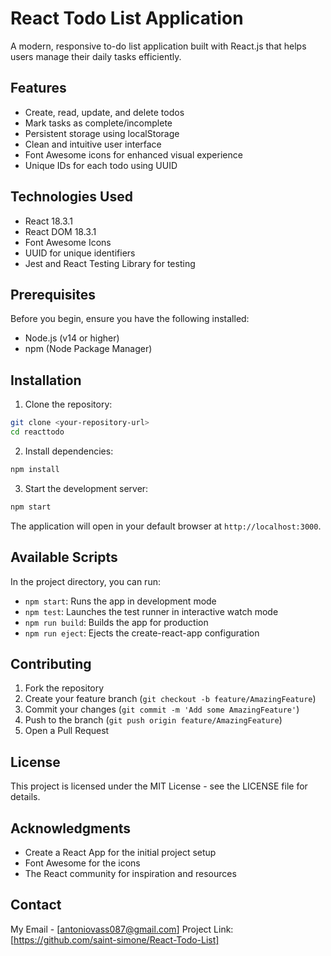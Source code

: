 # React Todo List Application

A modern, responsive to-do list application built with React.js that helps users manage their daily tasks efficiently.

## Features

- Create, read, update, and delete todos
- Mark tasks as complete/incomplete
- Persistent storage using localStorage
- Clean and intuitive user interface
- Font Awesome icons for enhanced visual experience
- Unique IDs for each todo using UUID

## Technologies Used

- React 18.3.1
- React DOM 18.3.1
- Font Awesome Icons
- UUID for unique identifiers
- Jest and React Testing Library for testing

## Prerequisites

Before you begin, ensure you have the following installed:
- Node.js (v14 or higher)
- npm (Node Package Manager)

## Installation

1. Clone the repository:
```bash
git clone <your-repository-url>
cd reacttodo
```

2. Install dependencies:
```bash
npm install
```

3. Start the development server:
```bash
npm start
```

The application will open in your default browser at `http://localhost:3000`.

## Available Scripts

In the project directory, you can run:

- `npm start`: Runs the app in development mode
- `npm test`: Launches the test runner in interactive watch mode
- `npm run build`: Builds the app for production
- `npm run eject`: Ejects the create-react-app configuration


## Contributing

1. Fork the repository
2. Create your feature branch (`git checkout -b feature/AmazingFeature`)
3. Commit your changes (`git commit -m 'Add some AmazingFeature'`)
4. Push to the branch (`git push origin feature/AmazingFeature`)
5. Open a Pull Request

## License

This project is licensed under the MIT License - see the LICENSE file for details.

## Acknowledgments

- Create a React App for the initial project setup
- Font Awesome for the icons
- The React community for inspiration and resources

## Contact

My Email - [antoniovass087@gmail.com]
Project Link: [https://github.com/saint-simone/React-Todo-List]
